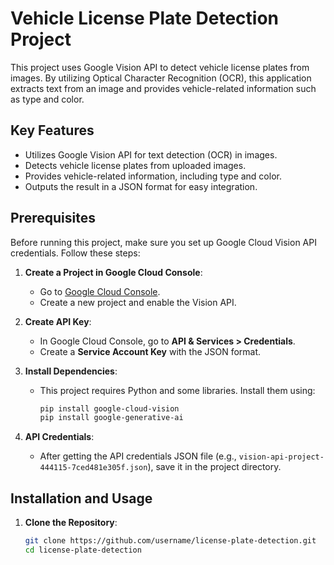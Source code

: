 # Vehicle License Plate Detection Project

This project uses Google Vision API to detect vehicle license plates from images. By utilizing Optical Character Recognition (OCR), this application extracts text from an image and provides vehicle-related information such as type and color.

## Key Features
- Utilizes Google Vision API for text detection (OCR) in images.
- Detects vehicle license plates from uploaded images.
- Provides vehicle-related information, including type and color.
- Outputs the result in a JSON format for easy integration.

## Prerequisites
Before running this project, make sure you set up Google Cloud Vision API credentials. Follow these steps:

1. **Create a Project in Google Cloud Console**:
   - Go to [Google Cloud Console](https://console.cloud.google.com/).
   - Create a new project and enable the Vision API.

2. **Create API Key**:
   - In Google Cloud Console, go to **API & Services > Credentials**.
   - Create a **Service Account Key** with the JSON format.

3. **Install Dependencies**:
   - This project requires Python and some libraries. Install them using:
     ```bash
     pip install google-cloud-vision
     pip install google-generative-ai
     ```

4. **API Credentials**:
   - After getting the API credentials JSON file (e.g., `vision-api-project-444115-7ced481e305f.json`), save it in the project directory.

## Installation and Usage

1. **Clone the Repository**:
   ```bash
   git clone https://github.com/username/license-plate-detection.git
   cd license-plate-detection

